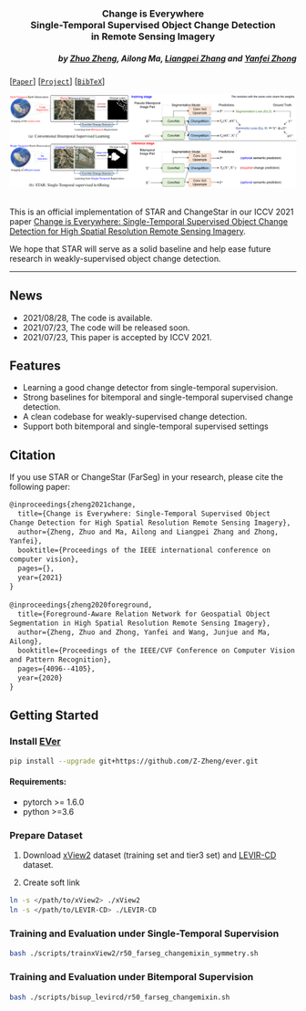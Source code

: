 
<h3 align="center">Change is Everywhere <br>Single-Temporal Supervised Object Change Detection <br>in Remote Sensing Imagery</h3>

<h5 align="right">by <a href="http://zhuozheng.top/">Zhuo Zheng</a>, Ailong Ma, <a href="http://www.lmars.whu.edu.cn/prof_web/zhangliangpei/rs/index.html">Liangpei Zhang</a> and <a href="http://rsidea.whu.edu.cn/">Yanfei Zhong</a></h5>

[[`Paper`](https://arxiv.org/abs/2108.07002)] [[`Project`](https://zhuozheng.top/changestar/)] [[`BibTeX`](#Citation)]

<div align="center">
  <img src="https://raw.githubusercontent.com/Z-Zheng/images_repo/master/changestar.png"><br><br>
</div>

This is an official implementation of STAR and ChangeStar in our ICCV 2021 paper [Change is Everywhere: Single-Temporal Supervised Object Change Detection for High Spatial Resolution Remote Sensing Imagery](#).

We hope that STAR will serve as a solid baseline and help ease future research in weakly-supervised object change detection.


---------------------
## News

- 2021/08/28, The code is available.
- 2021/07/23, The code will be released soon.
- 2021/07/23, This paper is accepted by ICCV 2021.

## Features

- Learning a good change detector from single-temporal supervision.
- Strong baselines for bitemporal and single-temporal supervised change detection.
- A clean codebase for weakly-supervised change detection.
- Support both bitemporal and single-temporal supervised settings

## <a name="Citation"></a>Citation
If you use STAR or ChangeStar (FarSeg) in your research, please cite the following paper:
```text
@inproceedings{zheng2021change,
  title={Change is Everywhere: Single-Temporal Supervised Object Change Detection for High Spatial Resolution Remote Sensing Imagery},
  author={Zheng, Zhuo and Ma, Ailong and Liangpei Zhang and Zhong, Yanfei},
  booktitle={Proceedings of the IEEE international conference on computer vision},
  pages={},
  year={2021}
}

@inproceedings{zheng2020foreground,
  title={Foreground-Aware Relation Network for Geospatial Object Segmentation in High Spatial Resolution Remote Sensing Imagery},
  author={Zheng, Zhuo and Zhong, Yanfei and Wang, Junjue and Ma, Ailong},
  booktitle={Proceedings of the IEEE/CVF Conference on Computer Vision and Pattern Recognition},
  pages={4096--4105},
  year={2020}
}
```



## Getting Started
### Install [EVer](https://github.com/Z-Zheng/ever)

```bash
pip install --upgrade git+https://github.com/Z-Zheng/ever.git
```

#### Requirements:
- pytorch >= 1.6.0
- python >=3.6

### Prepare Dataset
1. Download [xView2](https://xview2.org/) dataset (training set and tier3 set) and [LEVIR-CD](https://drive.google.com/open?id=1dLuzldMRmbBNKPpUkX8Z53hi6NHLrWim) dataset. 

2. Create soft link
```bash
ln -s </path/to/xView2> ./xView2
ln -s </path/to/LEVIR-CD> ./LEVIR-CD
```

### Training and Evaluation under Single-Temporal Supervision
```bash
bash ./scripts/trainxView2/r50_farseg_changemixin_symmetry.sh
```

### Training and Evaluation under Bitemporal Supervision
```bash
bash ./scripts/bisup_levircd/r50_farseg_changemixin.sh
```



